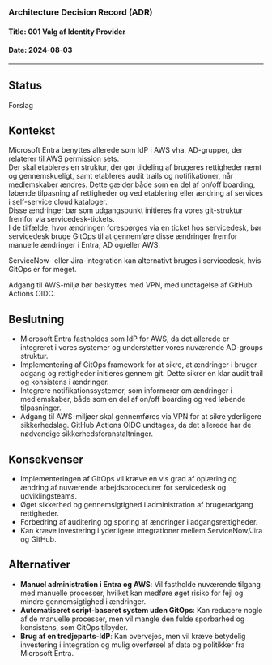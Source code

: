 ### Architecture Decision Record (ADR)

#### Title: 001 Valg af Identity Provider

#### Date: 2024-08-03

---

## Status

Forslag

## Kontekst

Microsoft Entra benyttes allerede som IdP i AWS vha. AD-grupper, der relaterer til AWS permission sets.  
Der skal etableres en struktur, der gør tildeling af brugeres rettigheder nemt og gennemskueligt, samt etableres audit trails og notifikationer, når medlemskaber ændres. Dette gælder både som en del af on/off boarding, løbende tilpasning af rettigheder og ved etablering eller ændring af services i self-service cloud kataloger.  
Disse ændringer bør som udgangspunkt initieres fra vores git-struktur fremfor via servicedesk-tickets.  
I de tilfælde, hvor ændringen forespørges via en ticket hos servicedesk, bør servicedesk bruge GitOps til at gennemføre disse ændringer fremfor manuelle ændringer i Entra, AD og/eller AWS. 

ServiceNow- eller Jira-integration kan alternativt bruges i servicedesk, hvis GitOps er for meget.

Adgang til AWS-miljø bør beskyttes med VPN, med undtagelse af GitHub Actions OIDC.

## Beslutning

- Microsoft Entra fastholdes som IdP for AWS, da det allerede er integreret i vores systemer og understøtter vores nuværende AD-groups struktur.
- Implementering af GitOps framework for at sikre, at ændringer i bruger adgang og rettigheder initieres gennem git. Dette sikrer en klar audit trail og konsistens i ændringer.
- Integrere notifikationssystemer, som informerer om ændringer i medlemskaber, både som en del af on/off boarding og ved løbende tilpasninger. 
- Adgang til AWS-miljøer skal gennemføres via VPN for at sikre yderligere sikkerhedslag. GitHub Actions OIDC undtages, da det allerede har de nødvendige sikkerhedsforanstaltninger.

## Konsekvenser

- Implementeringen af GitOps vil kræve en vis grad af oplæring og ændring af nuværende arbejdsprocedurer for servicedesk og udviklingsteams.
- Øget sikkerhed og gennemsigtighed i administration af brugeradgang rettigheder.
- Forbedring af auditering og sporing af ændringer i adgangsrettigheder.
- Kan kræve investering i yderligere integrationer mellem ServiceNow/Jira og GitHub.

## Alternativer

- **Manuel administration i Entra og AWS**: Vil fastholde nuværende tilgang med manuelle processer, hvilket kan medføre øget risiko for fejl og mindre gennemsigtighed i ændringer.
- **Automatiseret script-baseret system uden GitOps**: Kan reducere nogle af de manuelle processer, men vil mangle den fulde sporbarhed og konsistens, som GitOps tilbyder.
- **Brug af en tredjeparts-IdP**: Kan overvejes, men vil kræve betydelig investering i integration og mulig overførsel af data og politikker fra Microsoft Entra.
